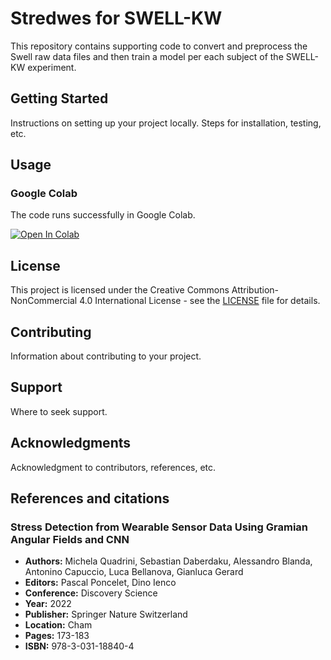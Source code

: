 # Stredwes for SWELL-KW

This repository contains supporting code to convert and preprocess the Swell raw data files and then train a model per each subject of the SWELL-KW experiment.

## Getting Started

Instructions on setting up your project locally.
Steps for installation, testing, etc.

## Usage

### Google Colab

The code runs successfully in Google Colab.

[![Open In Colab](https://colab.research.google.com/assets/colab-badge.svg)](https://colab.research.google.com/github/ggerardlatek/STREDWES-SWELL/blob/main/setup.ipynb)


## License

This project is licensed under the Creative Commons Attribution-NonCommercial 4.0 International License - see the [LICENSE](https://creativecommons.org/licenses/by-nc/4.0/) file for details.

## Contributing

Information about contributing to your project.

## Support

Where to seek support.

## Acknowledgments

Acknowledgment to contributors, references, etc.

## References and citations

### Stress Detection from Wearable Sensor Data Using Gramian Angular Fields and CNN

- **Authors:** Michela Quadrini, Sebastian Daberdaku, Alessandro Blanda, Antonino Capuccio, Luca Bellanova, Gianluca Gerard
- **Editors:** Pascal Poncelet, Dino Ienco
- **Conference:** Discovery Science
- **Year:** 2022
- **Publisher:** Springer Nature Switzerland
- **Location:** Cham
- **Pages:** 173-183
- **ISBN:** 978-3-031-18840-4




